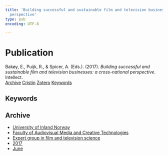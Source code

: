 ```yaml
---
title: 'Building successful and sustainable film and television businesses: a cross-national
  perspective'
type: pub
encoding: UTF-8

---
```

<h1>Publication</h1>
<article id="csl-bib-container-ZERJCY4M" class="csl-bib-container">
  <div class="csl-bib-body"> <div class="csl-entry">Bakøy, E., Puijk, R., &#38; Spicer, A. (Eds.). (2017). <i>Building successful and sustainable film and television businesses: a cross-national perspective</i>. Intellect.</div> </div>
  <div class="csl-bib-buttons">
    <a href="#taxonomy-article-ZERJCY4M" alt="archive" class="csl-bib-button">Archive</a>
    <a href="https://app.cristin.no/results/show.jsf?id=1478863" alt="Cristin" class="csl-bib-button">Cristin</a>
    <a href="http://zotero.org/groups/5881554/items/ZERJCY4M" alt="Zotero" class="csl-bib-button">Zotero</a>
    <a href="#keywords-article-ZERJCY4M" alt="keywords" class="csl-bib-button">Keywords</a>
  </div>
  <div id="csl-bib-meta-container-ZERJCY4M"></div>
</article>
<div id="csl-bib-meta-ZERJCY4M" class="csl-bib-meta">
  <article id="keywords-article-ZERJCY4M" class="keywords-article">
    <h1>Keywords</h1>
    
  </article>
  <article id="taxonomy-article-ZERJCY4M" class="taxonomy-article">
    <h1>Archive</h1>
    <ul>
      <li>
        <a href="/en/archive/?key=3DCRN523">University of Inland Norway</a>
      </li>
      <li>
        <a href="/en/archive/?key=8XUDF4FD">Faculty of Audiovisual Media and Creative Technologies</a>
      </li>
      <li>
        <a href="/en/archive/?key=GP9PM6PG">Expert group in film and television science</a>
      </li>
      <li>
        <a href="/en/archive/?key=FUSJD299">2017</a>
      </li>
      <li>
        <a href="/en/archive/?key=G34NANYM">June</a>
      </li>
    </ul>
  </article>
</div>
